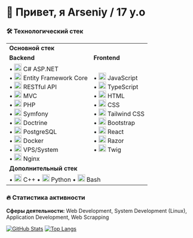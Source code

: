 # 👋 Привет, я Arseniy / 17 y.o

### 🛠️ Технологический стек

<table>
  <tr>
    <td colspan="2"><strong>Основной стек</strong></td>
  </tr>
  <tr>
    <td><strong>Backend</strong></td>
    <td><strong>Frontend</strong></td>
  </tr>
  <tr>
    <td>
      • <img src="https://img.shields.io/badge/C%23-239120?logo=c-sharp&logoColor=white" alt="C#" height="20"> C# ASP.NET<br>
      • <img src="https://img.shields.io/badge/EF_Core-512BD4?logo=.net&logoColor=white" alt="EF Core" height="20"> Entity Framework Core<br>
      • <img src="https://img.shields.io/badge/REST_API-FF6C37?logo=postman&logoColor=white" alt="REST API" height="20"> RESTful API<br>
      • <img src="https://img.shields.io/badge/MVC-5C2D91?logo=.net&logoColor=white" alt="MVC" height="20"> MVC<br>
      • <img src="https://img.shields.io/badge/PHP-777BB4?logo=php&logoColor=white" alt="PHP" height="20"> PHP<br>
      • <img src="https://img.shields.io/badge/Symfony-000000?logo=symfony&logoColor=white" alt="Symfony" height="20"> Symfony<br>
      • <img src="https://img.shields.io/badge/Doctrine-000000?logo=doctrine&logoColor=white" alt="Doctrine" height="20"> Doctrine<br>
      • <img src="https://img.shields.io/badge/PostgreSQL-4169E1?logo=postgresql&logoColor=white" alt="PostgreSQL" height="20"> PostgreSQL<br>
      • <img src="https://img.shields.io/badge/Docker-2496ED?logo=docker&logoColor=white" alt="Docker" height="20"> Docker<br>
      • <img src="https://img.shields.io/badge/Linux-FCC624?logo=linux&logoColor=black" alt="Linux" height="20"> VPS/System<br>
      • <img src="https://img.shields.io/badge/Nginx-009639?logo=nginx&logoColor=white" alt="Nginx" height="20"> Nginx
    </td>
    <td>
      • <img src="https://img.shields.io/badge/JavaScript-F7DF1E?logo=javascript&logoColor=black" alt="JS" height="20"> JavaScript<br>
      • <img src="https://img.shields.io/badge/TypeScript-3178C6?logo=typescript&logoColor=white" alt="TS" height="20"> TypeScript<br>
      • <img src="https://img.shields.io/badge/HTML5-E34F26?logo=html5&logoColor=white" alt="HTML" height="20"> HTML<br>
      • <img src="https://img.shields.io/badge/CSS3-1572B6?logo=css3&logoColor=white" alt="CSS" height="20"> CSS<br>
      • <img src="https://img.shields.io/badge/Tailwind_CSS-06B6D4?logo=tailwind-css&logoColor=white" alt="Tailwind" height="20"> Tailwind CSS<br>
      • <img src="https://img.shields.io/badge/Bootstrap-7952B3?logo=bootstrap&logoColor=white" alt="Bootstrap" height="20"> Bootstrap<br>
      • <img src="https://img.shields.io/badge/React-61DAFB?logo=react&logoColor=black" alt="React" height="20"> React<br>
      • <img src="https://img.shields.io/badge/Razor-512BD4?logo=.net&logoColor=white" alt="Razor" height="20"> Razor<br>
      • <img src="https://img.shields.io/badge/Twig-000000?logo=twig&logoColor=white" alt="Twig" height="20"> Twig
    </td>
  </tr>
  <tr>
    <td colspan="2"><strong>Дополнительный стек</strong></td>
  </tr>
  <tr>
    <td colspan="2">
      • <img src="https://img.shields.io/badge/C%2B%2B-00599C?logo=c%2B%2B&logoColor=white" alt="C++" height="20"> C++ 
      • <img src="https://img.shields.io/badge/Python-3776AB?logo=python&logoColor=white" alt="Python" height="20"> Python 
      • <img src="https://img.shields.io/badge/GNU%20Bash-4EAA25?logo=gnu-bash&logoColor=white" alt="Bash" height="20"> Bash
    </td>
  </tr>
</table>

### 🔥 Статистика активности

**Сферы деятельности:** Web Development, System Development (Linux), Application Development, Web Scrapping

[![GitHub Stats](https://github-readme-stats.vercel.app/api?username=senyich&show_icons=true&theme=radical)](https://github.com/senyich)
[![Top Langs](https://github-readme-stats.vercel.app/api/top-langs/?username=senyich&layout=compact&theme=radical)](https://github.com/senyich)
